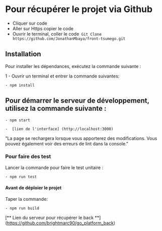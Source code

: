 # Pour récupérer le projet via Github

- Cliquer sur code 
- Aller sur  Https copier le code 
- Ouvrir le terminal, coller le code``` Git Clone  https://github.com/JonathanMbaya/front-tsumego.git```


## Installation

Pour installer les dépendances, exécutez la commande suivante :

1 - Ouvrir un terminal et entrer la commande suivantes:

    - npm install


## Pour démarrer le serveur de développement, utilisez la commande suivante :

    - npm start

    -  [lien de l'interface] (http://localhost:3000)
      
"La page se rechargera lorsque vous apporterez des modifications.
Vous pouvez également voir des erreurs de lint dans la console."

### Pour faire des test 

Lancer la commande pour faire le test unitaire :

    - npm run test 
    
#### Avant de déploier le projet 

Taper la commande: 

    - npm run build


[** Lien du serveur pour récupérer le back **] (https://github.com/brightmarc90/go_platform_back)


